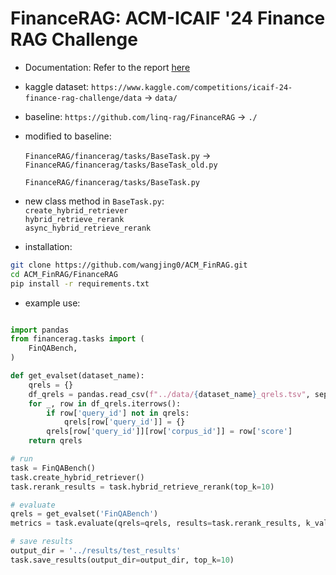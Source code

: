 # FinanceRAG: ACM-ICAIF '24 Finance RAG Challenge

* Documentation: Refer to the report [here](./JW_ACM-ICAIF24.pdf)

* kaggle dataset: 
    `https://www.kaggle.com/competitions/icaif-24-finance-rag-challenge/data` -> `data/`

* baseline: 
    `https://github.com/linq-rag/FinanceRAG` -> `./`

* modified to baseline: 

    `FinanceRAG/financerag/tasks/BaseTask.py` -> `FinanceRAG/financerag/tasks/BaseTask_old.py`

    `FinanceRAG/financerag/tasks/BaseTask.py`

* new class method in `BaseTask.py`: \
   `create_hybrid_retriever` \
   `hybrid_retrieve_rerank` \
   `async_hybrid_retrieve_rerank`

* installation:
```bash
git clone https://github.com/wangjing0/ACM_FinRAG.git
cd ACM_FinRAG/FinanceRAG
pip install -r requirements.txt
```

* example use:
```python

import pandas
from financerag.tasks import (
    FinQABench,
)

def get_evalset(dataset_name):
    qrels = {}
    df_qrels = pandas.read_csv(f"../data/{dataset_name}_qrels.tsv", sep='\t')
    for _, row in df_qrels.iterrows():
        if row['query_id'] not in qrels:
            qrels[row['query_id']] = {}
        qrels[row['query_id']][row['corpus_id']] = row['score']
    return qrels

# run 
task = FinQABench()
task.create_hybrid_retriever()
task.rerank_results = task.hybrid_retrieve_rerank(top_k=10)

# evaluate
qrels = get_evalset('FinQABench')
metrics = task.evaluate(qrels=qrels, results=task.rerank_results, k_values=[10])

# save results
output_dir = '../results/test_results'
task.save_results(output_dir=output_dir, top_k=10)
```
